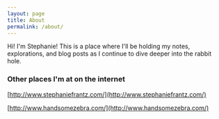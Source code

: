 ```yaml
---
layout: page
title: About
permalink: /about/
---
```


Hi! I'm Stephanie! 
This is a place where I'll be holding my notes, explorations, and blog posts as I continue to dive deeper into the rabbit hole.


### Other places I'm at on the internet

[http://www.stephaniefrantz.com/](http://www.stephaniefrantz.com/)

[http://www.handsomezebra.com/](http://www.handsomezebra.com/)
